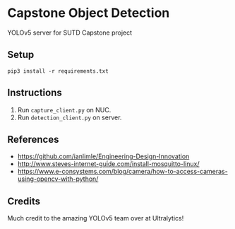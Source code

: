 # Capstone Object Detection
YOLOv5 server for SUTD Capstone project

## Setup
`pip3 install -r requirements.txt`

## Instructions
1. Run `capture_client.py` on NUC.
2. Run `detection_client.py` on server.

## References
- https://github.com/ianlimle/Engineering-Design-Innovation
- http://www.steves-internet-guide.com/install-mosquitto-linux/
- https://www.e-consystems.com/blog/camera/how-to-access-cameras-using-opencv-with-python/

## Credits
Much credit to the amazing YOLOv5 team over at Ultralytics!